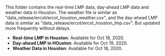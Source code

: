 This folder contains the real-time LMP data, day-ahead LMP data and weather data in Houston. The weather file is similar as "data_release/ercot/ercot_houston_weather.csv", and the day-ahead LMP data is similar as "data_release/ercot/ercot_houston_lmp.csv". But updated more frequently without delays.

- **Real-time LMP in Houston**: Available for Oct 18, 2020.
- **Day-ahead LMP in HOuston**: Available for Oct 19, 2020.
- **Weather Data in Houston**: Available for Oct 18, 2020.